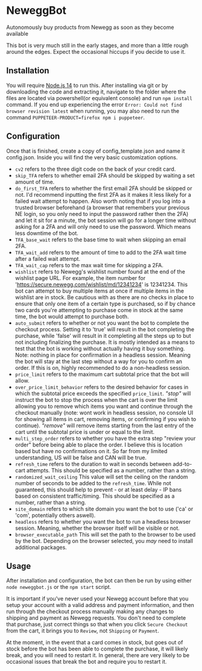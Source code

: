 # NeweggBot
Autonomously buy products from Newegg as soon as they become available

This bot is very much still in the early stages, and more than a little rough around the edges.  Expect the occasional hiccups if you decide to use it.

## Installation
You will require [Node.js 14](https://nodejs.org/en/) to run this.
After installing via git or by downloading the code and extracting it, navigate to the folder where the files are located via powershell(or equivalent console) and run `npm install` command.  If you end up experiencing the error `Error: Could not find browser revision latest` when running, you may also need to run the command `PUPPETEER-PRODUCT=firefox npm i puppeteer`.


## Configuration
Once that is finished, create a copy of config_template.json and name it config.json. Inside you will find the very basic customization options.  
- `cv2` refers to the three digit code on the back of your credit card.  
- `skip_TFA` refers to whether email 2FA should be skipped by waiting a set amount of time.
- `do_first_TFA` refers to whether the first email 2FA should be skipped or not. I'd recommend inputting the first 2FA as it makes it less likely for a failed wait attempt to happen. Also worth noting that if you log into a trusted browser beforehand (a browser that remembers your previous NE login, so you only need to input the password rather then the 2FA) and let it sit for a minute, the bot session will go for a longer time without asking for a 2FA and will only need to use the password. Which means less downtime of the bot.
- `TFA_base_wait` refers to the base time to wait when skipping an email 2FA.
- `TFA_wait_add` refers to the amount of time to add to the 2FA wait time after a failed wait attempt.
- `TFA_wait_cap` refers to the max wait time for skipping a 2FA.
- `wishlist` refers to Newegg's wishlist number found at the end of the wishlist page URL. For example, the item number for 'https://secure.newegg.com/wishlist/md/12341234' is 12341234. This bot can attempt to buy multiple items at once if multiple items in the wishlist are in stock. Be cautious with as there are no checks in place to ensure that only one item of a certain type is purchased, so if by chance two cards you're attempting to purchase come in stock at the same time, the bot would attempt to purchase both.
- `auto_submit` refers to whether or not you want the bot to complete the checkout process. Setting it to 'true' will result in the bot completing the purchase, while 'false' will result in it completing all the steps up to but not including finalizing the purchase. It is mostly intended as a means to test that the bot is working without actually having it buy something. Note: nothing in place for confirmation in a headless session. Meaning the bot will stay at the last step without a way for you to confirm an order. If this is on, highly recommended to do a non-headless session.
- `price_limit` refers to the maximum cart subtotal price that the bot will allow.
- `over_price_limit_behavior` refers to the desired behavior for cases in which the subtotal price exceeds the specified `price_limit`. *"stop"* will instruct the bot to stop the process when the cart is over the limit allowing you to remove which items you want and continue through the checkout manually (note: wont work in headless session, no console UI for showing all items in cart, removing items, or confirming if you wish to continue). *"remove"* will remove items starting from the last entry of the cart until the subtotal price is under or equal to the limit.
- `multi_step_order` refers to whether you have the extra step "review your order" before being able to place the order. I believe this is location based but have no confirmations on it. So far from my limited understanding, US will be false and CAN will be true.
- `refresh_time` refers to the duration to wait in seconds between add-to-cart attempts. This should be specified as a number, rather than a string.
- `randomized_wait_ceiling` This value will set the ceiling on the random number of seconds to be added to the `refresh_time`. While not guaranteed, this should help to prevent - or at least delay - IP bans based on consistent traffic/timing. This should be specified as a number, rather than a string.
- `site_domain` refers to which site domain you want the bot to use ('ca' or 'com', potentially others aswell).
- `headless` refers to whether you want the bot to run a headless browser session. Meaning, whether the browser itself will be visible or not.
- `browser_executable_path` This will set the path to the browser to be used by the bot. Depending on the browser selected, you *may* need to install additional packages.

## Usage
After installation and configuration, the bot can then be run by using either `node neweggbot.js` or the `npm start` script. 

It is important if you've never used your Newegg account before that you setup your account with a valid address and payment information, and then run through the checkout process manually making any changes to shipping and payment as Newegg requests.  You don't need to complete that purchase, just correct things so that when you click `Secure Checkout` from the cart, it brings you to `Review`, not `Shipping` or `Payment`.

At the moment, in the event that a card comes in stock, but goes out of stock before the bot has been able to complete the purchase, it will likely break, and you will need to restart it.  In general, there are very likely to be occasional issues that break the bot and require you to restart it.
